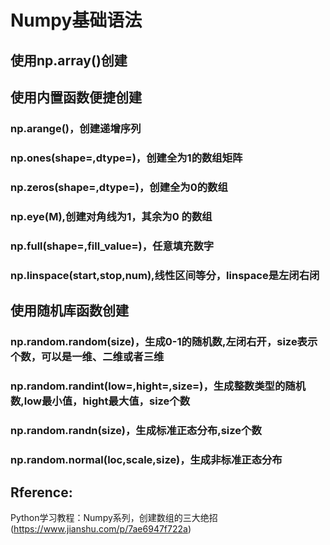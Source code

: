 # Numpy基础语法


## 使用np.array()创建


## 使用内置函数便捷创建

### np.arange()，创建递增序列

### np.ones(shape=,dtype=)，创建全为1的数组矩阵

### np.zeros(shape=,dtype=)，创建全为0的数组

### np.eye(M),创建对角线为1，其余为0 的数组

### np.full(shape=,fill_value=)，任意填充数字

### np.linspace(start,stop,num),线性区间等分，linspace是左闭右闭

## 使用随机库函数创建

### np.random.random(size)，生成0-1的随机数,左闭右开，size表示个数，可以是一维、二维或者三维

### np.random.randint(low=,hight=,size=)，生成整数类型的随机数,low最小值，hight最大值，size个数

### np.random.randn(size)，生成标准正态分布,size个数

### np.random.normal(loc,scale,size)，生成非标准正态分布


## Rference:
Python学习教程：Numpy系列，创建数组的三大绝招 (https://www.jianshu.com/p/7ae6947f722a)
